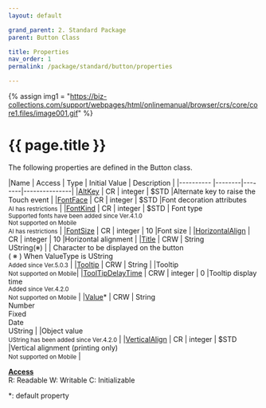 ```yaml
---
layout: default

grand_parent: 2. Standard Package
parent: Button Class

title: Properties
nav_order: 1
permalink: /package/standard/button/properties

---
```

{% assign img1 = "https://biz-collections.com/support/webpages/html/onlinemanual/browser/crs/core/core1.files/image001.gif" %}


# {{ page.title }}

The following properties are defined in the Button class.

|Name       | Access | Type   | Initial Value |  Description |
|----------	|--------|--------|---------------|
|[AltKey](/package/standard/button/properties/altkey) | CR | integer | $STD |Alternate key to raise the Touch event |
|[FontFace](/package/standard/button/properties/fontface) | CR | integer | $STD |Font decoration attributes <br> <small>AI has restrictions</small> |
|[FontKind](/package/standard/button/properties/fontkind) | CR | integer | $STD |	Font type<br><small>Supported fonts have been added since Ver.4.1.0<br>Not supported on Mobile<br>AI has restrictions</small> |
|[FontSize](/package/standard/button/properties/fontsize) | CR | integer | 10 |Font size |
|[HorizontalAlign](/package/standard/button/properties/horizontalalign) | CR | integer | 10 |Horizontal alignment |
|[Title](/package/standard/button/properties/title) | CRW | String<br>UString(※) | | Character to be displayed on the button<br> ( ※ ) When ValueType is UString <br><small>Added since Ver.5.0.3</small> |
|[Tooltip](/package/standard/button/properties/tooltip) | CRW | String |  |Tooltip <br><small>Not supported on Mobile</small>|
|[ToolTipDelayTime](/package/standard/button/properties/tooltipdelaytime) | CRW | integer | 0 |Tooltip display time<br><small>Added since Ver.4.2.0<br>Not supported on Mobile</small> |
|[Value](/package/standard/button/properties/value)* | CRW | String<br>Number<br>Fixed<br>Date<br>UString |  |Object value<br><small>UString has been added since Ver.4.2.0</small> |
|[VerticalAlign](/package/standard/button/properties/verticalalign) | CR | integer | $STD |Vertical alignment (printing only)<br><small>Not supported on Mobile</small> |

<u><b>Access</b></u><br>
R: Readable
W: Writable
C: Initializable

*: default property